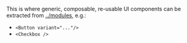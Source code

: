 This is where generic, composable, re-usable UI components can be extracted from [../modules](../modules), e.g.:

- `<Button variant="..."/>`
- `<Checkbox />`
